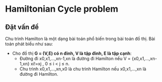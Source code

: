 # Hamiltonian Cycle problem

## Đặt vấn đề
Chu trình Hamilton là một dạng bài toán phổ biến trong bài toán đồ thị. Bài toán phát biểu như sau:
- Cho đồ thị __G = (V,E) có n đỉnh, V là tập đỉnh, E là tập cạnh__:
  - Đường đi x0,x1,...,xn-1,xn là đường đi Hamilton nếu V = {x0,x1,...,xn-1,xn} xi!=xj , 0 ≤ i < j ≤ n.
  - Chu trình x0,x1,...,xn,x0 là chu trình Hamilton nếu x0,x1,...,xn là đường đi Hamilton.
